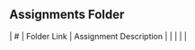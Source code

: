 ##  Assignments Folder

|   #   | Folder Link | Assignment Description |
|       |             |                        |
